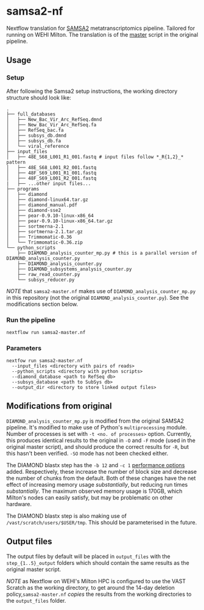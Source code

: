 # samsa2-nf
Nextflow translation for [SAMSA2](https://github.com/transcript/samsa2) metatranscriptomics pipeline. Tailored for running on WEHI Milton. The translation is of the [master](https://github.com/transcript/samsa2/blob/master/bash_scripts/master_script.sh) script in the original pipeline.

## Usage

### Setup

After following the Samsa2 setup instructions, the working directory structure should look like:

```
.
├── full_databases
│   ├── New_Bac_Vir_Arc_RefSeq.dmnd
│   ├── New_Bac_Vir_Arc_RefSeq.fa
│   ├── RefSeq_bac.fa
│   ├── subsys_db.dmnd
│   ├── subsys_db.fa
│   └── viral_reference
├── input_files
│   ├── 48E_S68_L001_R1_001.fastq # input files follow *_R{1,2}_* pattern
│   ├── 48E_S68_L001_R2_001.fastq
│   ├── 48F_S69_L001_R1_001.fastq
│   ├── 48F_S69_L001_R2_001.fastq
|   ├── ...other input files...
├── programs
│   ├── diamond
│   ├── diamond-linux64.tar.gz
│   ├── diamond_manual.pdf
│   ├── diamond-sse2
│   ├── pear-0.9.10-linux-x86_64
│   ├── pear-0.9.10-linux-x86_64.tar.gz
│   ├── sortmerna-2.1
│   ├── sortmerna-2.1.tar.gz
│   ├── Trimmomatic-0.36
│   └── Trimmomatic-0.36.zip
└── python_scripts
    ├── DIAMOND_analysis_counter_mp.py # this is a parallel version of DIAMOND_analysis_counter.py
    ├── DIAMOND_analysis_counter.py
    ├── DIAMOND_subsystems_analysis_counter.py
    ├── raw_read_counter.py
    └── subsys_reducer.py
```
*NOTE* that `samsa2-master.nf` makes use of `DIAMOND_analysis_counter_mp.py` in this repository (not the original `DIAMOND_analysis_counter.py`). See the modifications section below.

### Run the pipeline

```bash
nextflow run samsa2-master.nf
```

### Parameters

```
nextfow run samsa2-master.nf
  --input_files <directory with pairs of reads>
  --python_scripts <directory with python scripts>
  --diamond_database <path to RefSeq db>
  --subsys_database <path to SubSys db>
  --output_dir <directory to store linked output files>
```

## Modifications from original

`DIAMOND_analysis_counter_mp.py` is modified from the original SAMSA2 pipeline. It's modified to make use of Python's `multiprocessing` module. Number of processes is set with `-t <no. of processes>` option. Currently, this produces identical results to the original in `-O` and `-F` mode (used in the original master script), and should produce the correct results for `-R`, but this hasn't been verified. `-SO` mode has not been checked either.

The DIAMOND blastx step has the `-b 12` and `-c 1` [performance options](https://github.com/bbuchfink/diamond/wiki/3.-Command-line-options#memory--performance-options) added. Respectively, these increase the number of block size and decrease the number of chunks from the default. Both of these changes have the net effect of increasing memory usage *substantially*, but reducing run times *substantially*. The maximum observed memory usage is 170GB, which Milton's nodes can easily satisfy, but may be problematic on other hardware.

The DIAMOND blastx step is also making use of `/vast/scratch/users/$USER/tmp`. This should be parameterised in the future.

## Output files

The output files by default will be placed in `output_files` with the `step_{1..5}_output` folders which should contain the same results as the original master script.

*NOTE* as Nextflow on WEHI's Milton HPC is configured to use the VAST Scratch as the working directory, to get around the 14-day deletion policy,`samsa2-master.nf` *copies* the results from the working directories to the `output_files` folder. 
